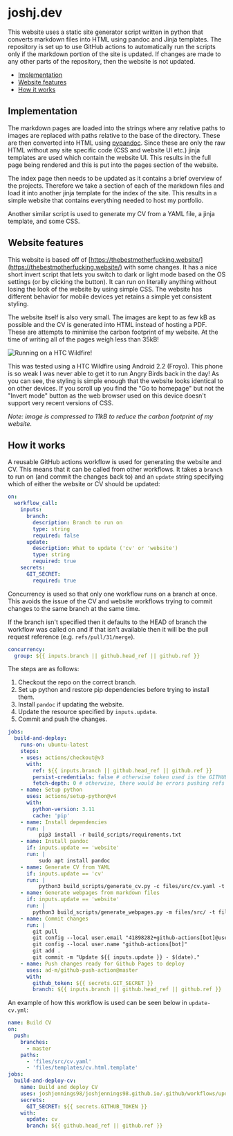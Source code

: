 # joshj.dev

This website uses a static site generator script written in python that converts markdown files into HTML using pandoc and Jinja templates. The repository is set up to use GitHub actions to automatically run the scripts only if the markdown portion of the site is updated. If changes are made to any other parts of the repository, then the website is not updated.

- [Implementation](#implementation)
- [Website features](#website-features)
- [How it works](#how-it-works)

## Implementation

The markdown pages are loaded into the strings where any relative paths to images are replaced with paths relative to the base of the directory. These are then converted into HTML using [pypandoc](https://pypi.org/project/pypandoc/). Since these are only the raw HTML without any site specific code (CSS and website UI etc.) jinja templates are used which contain the website UI. This results in the full page being rendered and this is put into the pages section of the website.

The index page then needs to be updated as it contains a brief overview of the projects. Therefore we take a section of each of the markdown files and load it into another jinja template for the index of the site. This results in a simple website that contains everything needed to host my portfolio.

Another similar script is used to generate my CV from a YAML file, a jinja template, and some CSS.

## Website features

This website is based off of [https://thebestmotherfucking.website/](https://thebestmotherfucking.website/) with some changes. It has a nice short invert script that lets you switch to dark or light mode based on the OS settings (or by clicking the button). It can run on literally anything without losing the look of the website by using simple CSS. The website has different behavior for mobile devices yet retains a simple yet consistent styling.

The website itself is also very small. The images are kept to as few kB as possible and the CV is generated into HTML instead of hosting a PDF. These are attempts to minimise the carbon footprint of my website. At the time of writing all of the pages weigh less than 35kB!

![Running on a HTC Wildfire!](files/images/website-wildfire.jpg)

This was tested using a HTC Wildfire using Android 2.2 (Froyo). This phone is so weak I was never able to get it to run Angry Birds back in the day! As you can see, the styling is simple enough that the website looks identical to on other devices. If you scroll up you find the "Go to homepage" but not the "Invert mode" button as the web browser used on this device doesn't support very recent versions of CSS.

*Note: image is compressed to 11kB to reduce the carbon footprint of my website.*

## How it works

A reusable GitHub actions workflow is used for generating the website and CV. This means that it can be called from other workflows. It takes a `branch` to run on (and commit the changes back to) and an `update` string specifying which of either the website or CV should be updated:

```yml
on:
  workflow_call:
    inputs:
      branch:
        description: Branch to run on
        type: string
        required: false
      update:
        description: What to update ('cv' or 'website')
        type: string
        required: true
    secrets:
      GIT_SECRET:
        required: true
```

Concurrency is used so that only one workflow runs on a branch at once. This avoids the issue of the CV and website workflows trying to commit changes to the same branch at the same time.

If the branch isn't specified then it defaults to the HEAD of branch the workflow was called on and if that isn't available then it will be the pull request reference (e.g. `refs/pull/31/merge`).

```yml
concurrency:
  group: ${{ inputs.branch || github.head_ref || github.ref }}
```

The steps are as follows:

1. Checkout the repo on the correct branch.
2. Set up python and restore pip dependencies before trying to install them.
3. Install `pandoc` if updating the website.
4. Update the resource specified by `inputs.update`.
5. Commit and push the changes.

```yml
jobs:
  build-and-deploy:
    runs-on: ubuntu-latest
    steps:
    - uses: actions/checkout@v3
      with:
        ref: ${{ inputs.branch || github.head_ref || github.ref }}
        persist-credentials: false # otherwise token used is the GITHUB_TOKEN, instead of your personal access token.
        fetch-depth: 0 # otherwise, there would be errors pushing refs to the destination repository.
    - name: Setup python
      uses: actions/setup-python@v4
      with:
        python-version: 3.11
        cache: 'pip'
    - name: Install dependencies
      run: |
          pip3 install -r build_scripts/requirements.txt
    - name: Install pandoc
      if: inputs.update == 'website'
      run: |
          sudo apt install pandoc
    - name: Generate CV from YAML
      if: inputs.update == 'cv'
      run: |
          python3 build_scripts/generate_cv.py -c files/src/cv.yaml -t files/templates/cv.html.template -o pages/CV-Josh-Jennings.html
    - name: Generate webpages from markdown files
      if: inputs.update == 'website'
      run: |
        python3 build_scripts/generate_webpages.py -m files/src/ -t files/templates/ -s /files/website.css -o pages/ -f /files
    - name: Commit changes
      run: |
        git pull
        git config --local user.email "41898282+github-actions[bot]@users.noreply.github.com"
        git config --local user.name "github-actions[bot]"
        git add .
        git commit -m "Update ${{ inputs.update }} - $(date)."
    - name: Push changes ready for Github Pages to deploy
      uses: ad-m/github-push-action@master
      with:
        github_token: ${{ secrets.GIT_SECRET }}
        branch: ${{ inputs.branch || github.head_ref || github.ref }}
```

An example of how this workflow is used can be seen below in `update-cv.yml`:

```yml
name: Build CV
on:
  push:
    branches:
      - master
    paths:
      - 'files/src/cv.yaml'
      - 'files/templates/cv.html.template'
jobs:
  build-and-deploy-cv:
    name: Build and deploy CV
    uses: joshjennings98/joshjennings98.github.io/.github/workflows/update.yml@master
    secrets:
      GIT_SECRET: ${{ secrets.GITHUB_TOKEN }}
    with:
      update: cv
      branch: ${{ github.head_ref || github.ref }}
```

